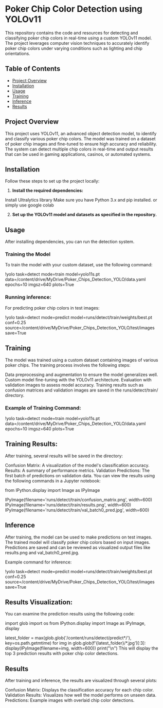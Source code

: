 # Poker Chip Color Detection using YOLOv11

This repository contains the code and resources for detecting and classifying poker chip colors in real-time using a custom YOLOv11 model. The project leverages computer vision techniques to accurately identify poker chip colors under varying conditions such as lighting and chip orientations.

## Table of Contents

- [Project Overview](#project-overview)
- [Installation](#installation)
- [Usage](#usage)
- [Training](#training)
- [Inference](#inference)
- [Results](#results)

## Project Overview

This project uses YOLOv11, an advanced object detection model, to identify and classify various poker chip colors. The model was trained on a dataset of poker chip images and fine-tuned to ensure high accuracy and reliability. The system can detect multiple chip colors in real-time and output results that can be used in gaming applications, casinos, or automated systems.

## Installation

Follow these steps to set up the project locally:

1. **Install the required dependencies:**

Install Ultralytics library
Make sure you have Python 3.x and pip installed.
or simply use google colab

2. **Set up the YOLOv11 model and datasets as specified in the repository.**

## Usage
After installing dependencies, you can run the detection system.

### Training the Model
To train the model with your custom dataset, use the following command:

!yolo task=detect mode=train model=yolo11s.pt data=/content/drive/MyDrive/Poker_Chips_Detection_YOLO/data.yaml epochs=10 imgsz=640 plots=True
### Running inference:
For predicting poker chip colors in test images:

!yolo task=detect mode=predict model=runs/detect/train/weights/best.pt conf=0.25 source=/content/drive/MyDrive/Poker_Chips_Detection_YOLO/test/images save=True

## Training
The model was trained using a custom dataset containing images of various poker chips. The training process involves the following steps:

Data preprocessing and augmentation to ensure the model generalizes well.
Custom model fine-tuning with the YOLOv11 architecture.
Evaluation with validation images to assess model accuracy.
Training results such as confusion matrices and validation images are saved in the runs/detect/train/ directory.

### Example of Training Command:

!yolo task=detect mode=train model=yolo11s.pt data=/content/drive/MyDrive/Poker_Chips_Detection_YOLO/data.yaml epochs=10 imgsz=640 plots=True
## Training Results:
After training, several results will be saved in the directory:

Confusion Matrix: A visualization of the model's classification accuracy.
Results: A summary of performance metrics.
Validation Predictions: The first batch of predictions on validation data.
You can view the results using the following commands in a Jupyter notebook:

from IPython.display import Image as IPyImage

IPyImage(filename='runs/detect/train/confusion_matrix.png', width=600)
IPyImage(filename='runs/detect/train/results.png', width=600)
IPyImage(filename='runs/detect/train/val_batch0_pred.jpg', width=600)
## Inference
After training, the model can be used to make predictions on test images. The trained model will classify poker chip colors based on input images. Predictions are saved and can be reviewed as visualized output files like results.png and val_batch0_pred.jpg.

Example command for inference:


!yolo task=detect mode=predict model=runs/detect/train/weights/best.pt conf=0.25 source=/content/drive/MyDrive/Poker_Chips_Detection_YOLO/test/images save=True
## Results Visualization:
You can examine the prediction results using the following code:

import glob
import os
from IPython.display import Image as IPyImage, display

latest_folder = max(glob.glob('/content/runs/detect/predict*/'), key=os.path.getmtime)
for img in glob.glob(f'{latest_folder}/*.jpg')[:3]:
    display(IPyImage(filename=img, width=600))
    print("\n")
This will display the top 3 prediction results with poker chip color detections.

## Results
After training and inference, the results are visualized through several plots:

Confusion Matrix: Displays the classification accuracy for each chip color.
Validation Results: Visualizes how well the model performs on unseen data.
Predictions: Example images with overlaid chip color detections.

